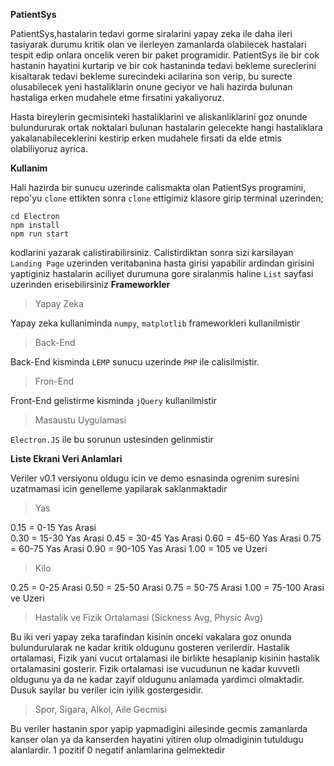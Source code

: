 **PatientSys**

PatientSys,hastalarin tedavi gorme siralarini yapay zeka ile daha ileri tasiyarak durumu kritik olan ve ilerleyen zamanlarda olabilecek hastalari tespit edip onlara oncelik veren bir paket programidir. PatientSys ile bir cok hastanin hayatini kurtarip ve bir cok hastaninda tedavi bekleme sureclerini kisaltarak tedavi bekleme surecindeki acilarina son verip, bu surecte olusabilecek yeni hastaliklarin onune geciyor ve hali hazirda bulunan hastaliga erken mudahele etme firsatini yakaliyoruz.

Hasta bireylerin gecmisinteki hastaliklarini ve aliskanliklarini goz onunde bulundururak ortak noktalari bulunan hastalarin gelecekte hangi hastaliklara yakalanabileceklerini kestirip erken mudahele firsati da elde etmis olabiliyoruz ayrica.

**Kullanim**

Hali hazirda bir sunucu uzerinde calismakta olan PatientSys programini, repo'yu `clone` ettikten sonra `clone` ettigimiz klasore girip terminal uzerinden;
```
cd Electron
npm install
npm run start
```
kodlarini yazarak calistirabilirsiniz. Calistirdiktan sonra sizi karsilayan `Landing Page` uzerinden veritabanina hasta girisi yapabilir ardindan girisini yaptiginiz hastalarin aciliyet durumuna gore siralanmis haline `List` sayfasi uzerinden erisebilirsiniz
**Frameworkler**

>Yapay Zeka

Yapay zeka kullaniminda `numpy`, `matplotlib` frameworkleri kullanilmistir
>Back-End

Back-End kisminda `LEMP` sunucu uzerinde `PHP` ile calisilmistir.
>Fron-End

Front-End gelistirme kisminda `jQuery` kullanilmistir
>Masaustu Uygulamasi

`Electron.JS` ile bu sorunun ustesinden gelinmistir

**Liste Ekrani Veri Anlamlari**

Veriler v0.1 versiyonu oldugu icin ve demo esnasinda ogrenim suresini uzatmamasi icin genelleme yapilarak saklanmaktadir

>Yas

0.15 = 0-15 Yas Arasi            
0.30 = 15-30 Yas Arasi
0.45 = 30-45 Yas Arasi
0.60 = 45-60 Yas Arasi
0.75 = 60-75 Yas Arasi
0.90 = 90-105 Yas Arasi
1.00 = 105 ve Uzeri

>Kilo

0.25 = 0-25 Arasi
0.50 = 25-50 Arasi
0.75 = 50-75 Arasi
1.00 = 75-100 Arasi ve Uzeri

>Hastalik ve Fizik Ortalamasi (Sickness Avg, Physic Avg)

Bu iki veri yapay zeka tarafindan kisinin onceki vakalara goz onunda bulundurularak ne kadar kritik oldugunu gosteren verilerdir. Hastalik ortalamasi, Fizik yani vucut ortalamasi ile birlikte hesaplanip kisinin hastalik ortalamasini gosterir. Fizik ortalamasi ise vucudunun ne kadar kuvvetli oldugunu ya da ne kadar zayif oldugunu anlamada yardimci olmaktadir. Dusuk sayilar bu veriler icin iyilik gostergesidir. 


>Spor, Sigara, Alkol, Aile Gecmisi

Bu veriler hastanin spor yapip yapmadigini ailesinde gecmis zamanlarda kanser olan ya da kanserden hayatini yitiren olup olmadiginin tutuldugu alanlardir. 1 pozitif 0 negatif anlamlarina gelmektedir



